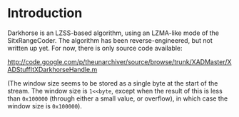 # Introduction #

Darkhorse is an LZSS-based algorithm, using an LZMA-like mode of the SitxRangeCoder. The algorithm has been reverse-engineered, but not written up yet. For now, there is only source code available:

http://code.google.com/p/theunarchiver/source/browse/trunk/XADMaster/XADStuffItXDarkhorseHandle.m

(The window size seems to be stored as a single byte at the start of the stream. The window size is `1<<byte`, except when the result of this is less than `0x100000` (through either a small value, or overflow), in which case the window size is `0x100000`).